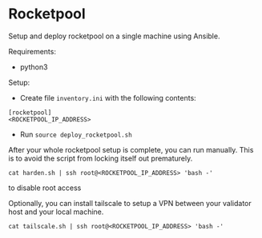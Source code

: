 # Rocketpool 

Setup and deploy rocketpool on a single machine using Ansible.

Requirements:
 - python3

Setup:
 - Create file ```inventory.ini``` with the following contents:
```
[rocketpool]
<ROCKETPOOL_IP_ADDRESS>
```
 - Run ```source deploy_rocketpool.sh ```
 
After your whole rocketpool setup is complete, you can run manually. This is to
 avoid the script from locking itself out prematurely.

```cat harden.sh | ssh root@<ROCKETPOOL_IP_ADDRESS> 'bash -'```

to disable root access

Optionally, you can install tailscale to setup a VPN between your validator host 
and your local machine.

```cat tailscale.sh | ssh root@<ROCKETPOOL_IP_ADDRESS> 'bash -' ```
   

